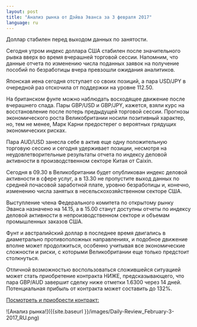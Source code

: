 ```yaml
---
layout: post
title: "Анализ рынка от Дэйва Эванса за 3 февраля 2017"
language: ru
---
```

Доллар стабилен перед выходом данных по занятости.

Сегодня утром индекс доллара США стабилен после значительного рывка вверх во время вчерашней торговой сессии. Напомним, что данные отчета по изменению числа поданных заявок на получение пособий по безработицы вчера превзошли ожидания аналитиков.

Японская иена сегодня отступает со своих позиций, а пара USD/JPY в очередной раз отскочила от поддержки на уровне 112.50.

На британском фунте можно наблюдать восходящее движение после вчерашнего спада. Пары GBP/USD и GBP/JPY, кажется, взяли курс на восстановление после потерь предыдущей торговой сессии. Прогнозы экономического роста Великобритании носили позитивный характер, но, тем не менее, Марк Карни предостерег о вероятных грядущих экономических рисках.

Пара AUD/USD занесла себе в актив еще одну положительную торговую сессию и сегодня удерживает позиции, несмотря на неудовлетворительные результаты отчета по индексу деловой активности в производственном секторе Китая от Caixin.

Сегодня в 09.30 в Великобритании будет опубликован индекс деловой активности в сфере услуг, а в 13.30 не пропустите выход данных по средней почасовой заработной плате, уровню безработицы и, конечно, изменению числа занятых в несельскохозяйственном секторе США.

Выступление члена Федерального комитета по открытому рынку Эванса назначено на 14.15, а в 15.00 станут доступны отчеты по индексу деловой активности в непроизводственном секторе и объемам промышленных заказов США.

Фунт и австралийский доллар в последнее время двигались в диаметрально противоположных направлениях, и подобное движение вполне может продолжиться, особенно учитывая все экономические сложности и риски, с которыми Великобритании еще только предстоит столкнуться.

Отличной возможностью воспользоваться сложившейся ситуацией может стать приобретение контракта НИЖЕ, предсказывающего, что пара GBP/AUD завершит сделку ниже отметки 1.6300 через 14 дней. Потенциальная прибыль от контракта может составить до 132%.

<a href="http://record.binary.com/_bivVDfg8lHux76XffYA0JmNd7ZgqdRLk/1/?market=forex&amp;underlying=frxGBPAUD&amp;formname=higherlower&amp;duration_amount=14&amp;duration_units=d&amp;amount=10&amp;amount_type=payout&amp;expiry_type=duration&amp;barrier=1.6300&amp;s=1&amp;t=VQeuyKJNN3jIq0yo9sx89J0co5lt24DG" target="_blank">Посмотреть и приобрести контракт:</a>


![Анализ рынка!]({{site.baseurl }}/images/Daily-Review_February-3-2017_RU.png)
